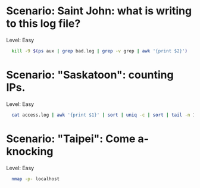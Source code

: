 # Scenario: Saint John: what is writing to this log file?
Level: Easy
```bash
  kill -9 $(ps aux | grep bad.log | grep -v grep | awk '{print $2}') 
```

# Scenario: "Saskatoon": counting IPs.
Level: Easy

```bash 
  cat access.log | awk '{print $1}' | sort | uniq -c | sort | tail -n 1 | awk '{print $2}' > /home/admin/highestip.txt
```

# Scenario: "Taipei": Come a-knocking
Level: Easy

```bash 
  nmap -p- localhost
```
